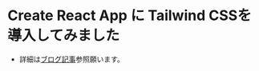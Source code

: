 # Create React App に Tailwind CSSを導入してみました
* 詳細は[ブログ記事](https://pitang1965.gatsbyjs.io/2021/05/05/create-react-app-using-tailwind-css/)参照願います。